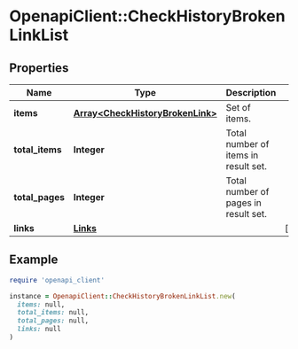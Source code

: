 # OpenapiClient::CheckHistoryBrokenLinkList

## Properties

| Name | Type | Description | Notes |
| ---- | ---- | ----------- | ----- |
| **items** | [**Array&lt;CheckHistoryBrokenLink&gt;**](CheckHistoryBrokenLink.md) | Set of items. |  |
| **total_items** | **Integer** | Total number of items in result set. |  |
| **total_pages** | **Integer** | Total number of pages in result set. |  |
| **links** | [**Links**](Links.md) |  | [optional] |

## Example

```ruby
require 'openapi_client'

instance = OpenapiClient::CheckHistoryBrokenLinkList.new(
  items: null,
  total_items: null,
  total_pages: null,
  links: null
)
```

